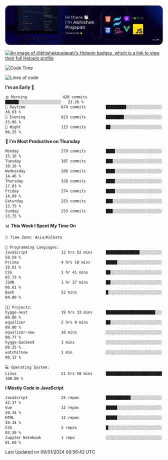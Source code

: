 ![Banner](./Header.png)

[![An image of @bhishekprajapati's Holopin badges, which is a link to view their full Holopin profile](https://holopin.me/bhishekprajapati)](https://holopin.io/@bhishekprajapati)

<!--START_SECTION:waka-->
![Code Time](http://img.shields.io/badge/Code%20Time-325%20hrs%207%20mins-blue)

![Lines of code](https://img.shields.io/badge/From%20Hello%20World%20I%27ve%20Written-1.6%20million%20lines%20of%20code-blue)

**I'm an Early 🐤** 

```text
🌞 Morning                428 commits         ██████░░░░░░░░░░░░░░░░░░░   23.26 % 
🌆 Daytime                674 commits         █████████░░░░░░░░░░░░░░░░   36.63 % 
🌃 Evening                623 commits         ████████░░░░░░░░░░░░░░░░░   33.86 % 
🌙 Night                  115 commits         ██░░░░░░░░░░░░░░░░░░░░░░░   06.25 % 
```
📅 **I'm Most Productive on Thursday** 

```text
Monday                   279 commits         ████░░░░░░░░░░░░░░░░░░░░░   15.16 % 
Tuesday                  187 commits         ███░░░░░░░░░░░░░░░░░░░░░░   10.16 % 
Wednesday                266 commits         ████░░░░░░░░░░░░░░░░░░░░░   14.46 % 
Thursday                 328 commits         ████░░░░░░░░░░░░░░░░░░░░░   17.83 % 
Friday                   274 commits         ████░░░░░░░░░░░░░░░░░░░░░   14.89 % 
Saturday                 253 commits         ███░░░░░░░░░░░░░░░░░░░░░░   13.75 % 
Sunday                   253 commits         ███░░░░░░░░░░░░░░░░░░░░░░   13.75 % 
```


📊 **This Week I Spent My Time On** 

```text
🕑︎ Time Zone: Asia/Kolkata

💬 Programming Languages: 
JavaScript               12 hrs 52 mins      ███████████████░░░░░░░░░░   58.59 % 
Prisma                   4 hrs 10 mins       █████░░░░░░░░░░░░░░░░░░░░   19.01 % 
CSS                      1 hr 41 mins        ██░░░░░░░░░░░░░░░░░░░░░░░   07.73 % 
JSON                     1 hr 27 mins        ██░░░░░░░░░░░░░░░░░░░░░░░   06.61 % 
Bash                     52 mins             █░░░░░░░░░░░░░░░░░░░░░░░░   04.00 % 

🐱‍💻 Projects: 
hygge-next               19 hrs 33 mins      ██████████████████████░░░   89.06 % 
equalizer                2 hrs 9 mins        ██░░░░░░░░░░░░░░░░░░░░░░░   09.80 % 
equalizer-new            10 mins             ░░░░░░░░░░░░░░░░░░░░░░░░░   00.77 % 
hygge-backend            3 mins              ░░░░░░░░░░░░░░░░░░░░░░░░░   00.25 % 
watchitnow               1 min               ░░░░░░░░░░░░░░░░░░░░░░░░░   00.12 % 

💻 Operating System: 
Linux                    21 hrs 58 mins      █████████████████████████   100.00 % 
```

**I Mostly Code in JavaScript** 

```text
JavaScript               25 repos            ███████████░░░░░░░░░░░░░░   42.37 % 
Vue                      12 repos            █████░░░░░░░░░░░░░░░░░░░░   20.34 % 
HTML                     12 repos            █████░░░░░░░░░░░░░░░░░░░░   20.34 % 
CSS                      2 repos             █░░░░░░░░░░░░░░░░░░░░░░░░   03.39 % 
Jupyter Notebook         1 repo              ░░░░░░░░░░░░░░░░░░░░░░░░░   01.69 % 
```




 Last Updated on 09/01/2024 00:56:42 UTC
<!--END_SECTION:waka-->
<!--
**bhishekprajapati/bhishekprajapati** is a ✨ _special_ ✨ repository because its `README.md` (this file) appears on your GitHub profile.

Here are some ideas to get you started:

- 🔭 I’m currently working on ...
- 🌱 I’m currently learning ...
- 👯 I’m looking to collaborate on ...
- 🤔 I’m looking for help with ...
- 💬 Ask me about ...
- 📫 How to reach me: ...
- 😄 Pronouns: ...
- ⚡ Fun fact: ...
-->
